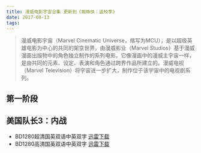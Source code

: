 ```yaml
---
title: 漫威电影宇宙合集 更新到《蜘蛛侠：返校季》
date: 2017-08-13
tags:
---
```


> 漫威电影宇宙（Marvel Cinematic Universe，缩写为MCU），是以超级英雄电影为中心的共同的架空世界，由漫威影业（Marvel Studios）基于漫威漫画出版物中的角色独立制作的系列电影。它像漫画中的漫威主宇宙一样，是由共同的元素、设定、表演和角色通过跨界作品所建立的。漫威电视（Marvel Television）将宇宙进一步扩大，制作位于该宇宙中的电视剧系列。

## 第一阶段


## 美国队长3：内战
- BD1280超清国英双语中英双字 [迅雷下载](thunder://QUFlZDJrOi8vfGZpbGV8ob5sb2y159OwzOzMw3d3dy5sb2xkeXR0LmNvbaG/w8C5+rbTs6Qzo7rE2tW9LkJEMTI4MLOsx+W5+tOiy6vT79bQ06LLq9fWLm1wNHwzODkyNTA0OTQwfERCN0RFQUNCNTA4QTkwQjQxN0UzMjRGNzhGRTQxNDVCfGg9RzVVR0VZQjdXNlpWQkNKS1ZRWDI2QUVTVjI3T01GSEN8L1pa)
- BD1280高清国英双语中英双字 [迅雷下载](thunder://QUFlZDJrOi8vfGZpbGV8ob5sb2y159OwzOzMw3d3dy5sb2xkeXR0LmNvbaG/w8C5+rbTs6Qzo7rE2tW9LkJEMTI4MLjfx+W5+tOiy6vT79bQ06LLq9fWLm1wNHwyMjY0NjMwNjMyfDIyRDY0MkUyMjRBODIxNEVDNkNEN0YzNDlCOTkzNDg3fGg9QVNSQUFTSk5OU0VVREFOUjU2M00yTkwyNkxLVUc3WkZ8L1pa)

